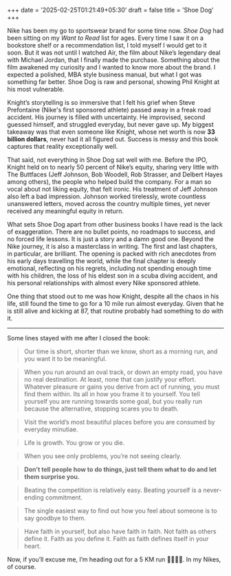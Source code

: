 +++
date = '2025-02-25T01:21:49+05:30'
draft = false
title = 'Shoe Dog'
+++

Nike has been my go to sportswear brand for some time now. _Shoe Dog_ had been sitting on my _Want to Read_ list for ages. Every time I saw it on a bookstore shelf or a recommendation list, I told myself I would get to it soon. But it was not until I watched Air, the film about Nike’s legendary deal with Michael Jordan, that I finally made the purchase. Something about the film awakened my curiosity and I wanted to know more about the brand. I expected a polished, MBA style business manual, but what I got was something far better. Shoe Dog is raw and personal, showing Phil Knight at his most vulnerable.

Knight’s storytelling is so immersive that I felt his grief when Steve Prefontaine (Nike's first sponsored athlete) passed away in a freak road accident. His journey is filled with uncertainty. He improvised, second guessed himself, and struggled everyday, but never gave up. My biggest takeaway was that even someone like Knight, whose net worth is now __33 billion dollars__, never had it all figured out. Success is messy and this book captures that reality exceptionally well.

That said, not everything in Shoe Dog sat well with me. Before the IPO, Knight held on to nearly 50 percent of Nike’s equity, sharing very little with The Buttfaces (Jeff Johnson, Bob Woodell, Rob Strasser, and Delbert Hayes among others), the people who helped build the company. For a man so vocal about not liking equity, that felt ironic. His treatment of Jeff Johnson also left a bad impression. Johnson worked tirelessly, wrote countless unanswered letters, moved across the country multiple times, yet never received any meaningful equity in return.

What sets Shoe Dog apart from other business books I have read is the lack of exaggeration. There are no bullet points, no roadmaps to success, and no forced life lessons. It is just a story and a damn good one. Beyond the Nike journey, it is also a masterclass in writing. The first and last chapters, in particular, are brilliant. The opening is packed with rich anecdotes from his early days travelling the world, while the final chapter is deeply emotional, reflecting on his regrets, including not spending enough time with his children, the loss of his eldest son in a scuba diving accident, and his personal relationships with almost every Nike sponsored athlete.

One thing that stood out to me was how Knight, despite all the chaos in his life, still found the time to go for a 10 mile run almost everyday. Given that he is still alive and kicking at 87, that routine probably had something to do with it.

---

Some lines stayed with me after I closed the book:
> Our time is short, shorter than we know, short as a morning run, and you want it to be meaningful.

> When you run around an oval track, or down an empty road, you have no real destination. At least, none that can justify your effort. Whatever pleasure or gains you derive from act of running, you must find them within. Its all in how you frame it to yourself. You tell yourself you are running towards some goal, but you really run because the alternative, stopping scares you to death.

> Visit the world’s most beautiful places before you are consumed by everyday minutiae.

> Life is growth. You grow or you die.

> When you see only problems, you’re not seeing clearly.

> **Don’t tell people how to do things, just tell them what to do and let them surprise you.**

> Beating the competition is relatively easy. Beating yourself is a never-ending commitment.

> The single easiest way to find out how you feel about someone is to say goodbye to them.

> Have faith in yourself, but also have faith in faith. Not faith as others define it. Faith as you define it. Faith as faith defines itself in your heart.

Now, if you’ll excuse me, I’m heading out for a 5 KM run 🏃🏻‍♂️‍➡️. In my Nikes, of course.
